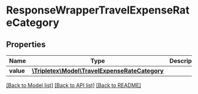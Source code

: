 # ResponseWrapperTravelExpenseRateCategory

## Properties
Name | Type | Description | Notes
------------ | ------------- | ------------- | -------------
**value** | [**\Tripletex\Model\TravelExpenseRateCategory**](TravelExpenseRateCategory.md) |  | [optional] 

[[Back to Model list]](../README.md#documentation-for-models) [[Back to API list]](../README.md#documentation-for-api-endpoints) [[Back to README]](../README.md)


